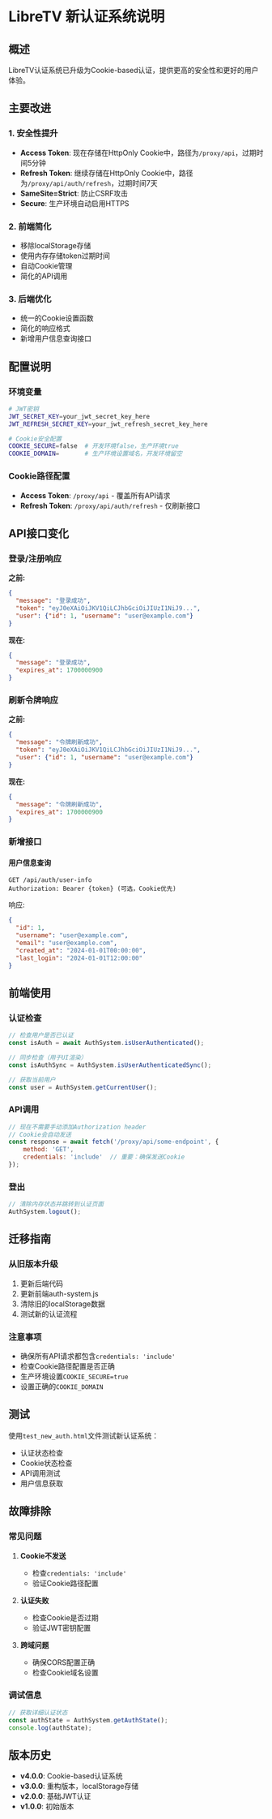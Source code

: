# LibreTV 新认证系统说明

## 概述

LibreTV认证系统已升级为Cookie-based认证，提供更高的安全性和更好的用户体验。

## 主要改进

### 1. 安全性提升
- **Access Token**: 现在存储在HttpOnly Cookie中，路径为`/proxy/api`，过期时间5分钟
- **Refresh Token**: 继续存储在HttpOnly Cookie中，路径为`/proxy/api/auth/refresh`，过期时间7天
- **SameSite=Strict**: 防止CSRF攻击
- **Secure**: 生产环境自动启用HTTPS

### 2. 前端简化
- 移除localStorage存储
- 使用内存存储token过期时间
- 自动Cookie管理
- 简化的API调用

### 3. 后端优化
- 统一的Cookie设置函数
- 简化的响应格式
- 新增用户信息查询接口

## 配置说明

### 环境变量
```bash
# JWT密钥
JWT_SECRET_KEY=your_jwt_secret_key_here
JWT_REFRESH_SECRET_KEY=your_jwt_refresh_secret_key_here

# Cookie安全配置
COOKIE_SECURE=false  # 开发环境false，生产环境true
COOKIE_DOMAIN=       # 生产环境设置域名，开发环境留空
```

### Cookie路径配置
- **Access Token**: `/proxy/api` - 覆盖所有API请求
- **Refresh Token**: `/proxy/api/auth/refresh` - 仅刷新接口

## API接口变化

### 登录/注册响应
**之前:**
```json
{
  "message": "登录成功",
  "token": "eyJ0eXAiOiJKV1QiLCJhbGciOiJIUzI1NiJ9...",
  "user": {"id": 1, "username": "user@example.com"}
}
```

**现在:**
```json
{
  "message": "登录成功",
  "expires_at": 1700000900
}
```

### 刷新令牌响应
**之前:**
```json
{
  "message": "令牌刷新成功",
  "token": "eyJ0eXAiOiJKV1QiLCJhbGciOiJIUzI1NiJ9...",
  "user": {"id": 1, "username": "user@example.com"}
}
```

**现在:**
```json
{
  "message": "令牌刷新成功",
  "expires_at": 1700000900
}
```

### 新增接口

#### 用户信息查询
```
GET /api/auth/user-info
Authorization: Bearer {token} (可选，Cookie优先)
```

响应:
```json
{
  "id": 1,
  "username": "user@example.com",
  "email": "user@example.com",
  "created_at": "2024-01-01T00:00:00",
  "last_login": "2024-01-01T12:00:00"
}
```

## 前端使用

### 认证检查
```javascript
// 检查用户是否已认证
const isAuth = await AuthSystem.isUserAuthenticated();

// 同步检查（用于UI渲染）
const isAuthSync = AuthSystem.isUserAuthenticatedSync();

// 获取当前用户
const user = AuthSystem.getCurrentUser();
```

### API调用
```javascript
// 现在不需要手动添加Authorization header
// Cookie会自动发送
const response = await fetch('/proxy/api/some-endpoint', {
    method: 'GET',
    credentials: 'include'  // 重要：确保发送Cookie
});
```

### 登出
```javascript
// 清除内存状态并跳转到认证页面
AuthSystem.logout();
```

## 迁移指南

### 从旧版本升级
1. 更新后端代码
2. 更新前端auth-system.js
3. 清除旧的localStorage数据
4. 测试新的认证流程

### 注意事项
- 确保所有API请求都包含`credentials: 'include'`
- 检查Cookie路径配置是否正确
- 生产环境设置`COOKIE_SECURE=true`
- 设置正确的`COOKIE_DOMAIN`

## 测试

使用`test_new_auth.html`文件测试新认证系统：
- 认证状态检查
- Cookie状态检查
- API调用测试
- 用户信息获取

## 故障排除

### 常见问题

1. **Cookie不发送**
   - 检查`credentials: 'include'`
   - 验证Cookie路径配置

2. **认证失败**
   - 检查Cookie是否过期
   - 验证JWT密钥配置

3. **跨域问题**
   - 确保CORS配置正确
   - 检查Cookie域名设置

### 调试信息
```javascript
// 获取详细认证状态
const authState = AuthSystem.getAuthState();
console.log(authState);
```

## 版本历史

- **v4.0.0**: Cookie-based认证系统
- **v3.0.0**: 重构版本，localStorage存储
- **v2.0.0**: 基础JWT认证
- **v1.0.0**: 初始版本
